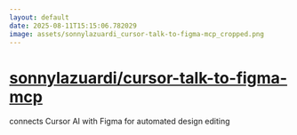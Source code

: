 ```yaml
---
layout: default
date: 2025-08-11T15:15:06.782029
image: assets/sonnylazuardi_cursor-talk-to-figma-mcp_cropped.png
---
```


# [sonnylazuardi/cursor-talk-to-figma-mcp](https://github.com/sonnylazuardi/cursor-talk-to-figma-mcp)

connects Cursor AI with Figma for automated design editing
